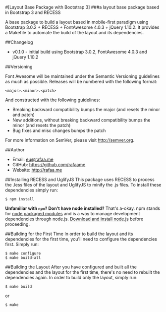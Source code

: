 #[Layout Base Package with Bootstrap 3]
###a layout base package based in Bootstrap 3 and RECESS

A base package to build a layout based in mobile-first paradigm using Bootstrap 3.0.2 + RECESS + FontAwesome 4.0.3 + jQuery 1.10.2. It provides a Makefile to automate the build of the layout and its dependencies.

##Changelog
- v0.1.0 - initial build using Bootstrap 3.0.2, FontAwesome 4.0.3 and jQuery 1.10.2

##Versioning

Font Awesome will be maintained under the Semantic Versioning guidelines as much as possible. Releases will be numbered with the following format:

`<major>.<minor>.<patch>`

And constructed with the following guidelines:

* Breaking backward compatibility bumps the major (and resets the minor and patch)
* New additions, without breaking backward compatibility bumps the minor (and resets the patch)
* Bug fixes and misc changes bumps the patch

For more information on SemVer, please visit http://semver.org.

##Author
- Email: eu@rafaa.me
- GitHub: https://github.com/rafaame
- Website: http://rafaa.me

##Installing RECESS and UglifyJS
This package uses RECESS to process the .less files of the layout and UglifyJS to minify the .js files. To install these dependencies simply run:

	$ npm install

**Unfamiliar with `npm`? Don't have node installed?** That's a-okay. npm stands for [node packaged modules](http://npmjs.org/) and is a way to manage development dependencies through node.js. [Download and install node.js](http://nodejs.org/download/) before proceeding.

##Building for the First Time
In order to build the layout and its dependencies for the first time, you'll need to configure the dependencies first. Simply run:

    $ make configure
    $ make build-all

##Building the Layout
After you have configured and built all the dependencies and the layout for the first time, there's no need to rebuilt the dependencies again. In order to build only the layout, simply run:

	$ make build

or

	$ make

